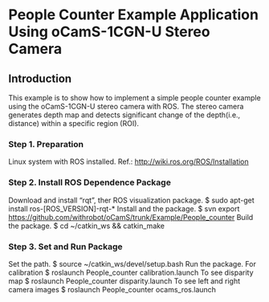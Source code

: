 # People Counter Example Application Using oCamS-1CGN-U Stereo Camera

## Introduction
This example is to show how to implement a simple people counter example using the oCamS-1CGN-U stereo camera with ROS.
The stereo camera generates depth map and detects significant change of the depth(i.e., distance) within a specific region (ROI).

### Step 1. Preparation
Linux system with ROS installed.
Ref.: http://wiki.ros.org/ROS/Installation

### Step 2. Install ROS Dependence Package
Download and install “rqt”, ther ROS visualization package.
$ sudo apt-get install ros-[ROS_VERSION]-rqt-*
Install and the package.
$ svn export https://github.com/withrobot/oCamS/trunk/Example/People_counter
Build the package.
$ cd ~/catkin_ws && catkin_make

### Step 3. Set and Run Package
Set the path.
$ source ~/catkin_ws/devel/setup.bash
Run the package.
For calibration
$ roslaunch People_counter calibration.launch
To see disparity map
$ roslaunch People_counter disparity.launch
To see left and right camera images
$ roslaunch People_counter ocams_ros.launch
